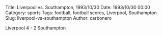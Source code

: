 Title: Liverpool vs. Southampton, 1993/10/30
Date: 1993/10/30 00:00
Category: sports
Tags: football, football scores, Liverpool, Southampton
Slug: liverpool-vs-southampton
Author: carbonero


Liverpool 4 - 2 Southampton
